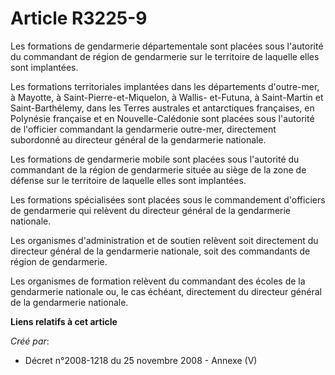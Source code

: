 # Article R3225-9

Les formations de gendarmerie départementale sont placées sous l'autorité du commandant de région de gendarmerie sur le
territoire de laquelle elles sont implantées.

Les formations territoriales implantées dans les départements d'outre-mer, à Mayotte, à Saint-Pierre-et-Miquelon, à Wallis-
et-Futuna, à Saint-Martin et Saint-Barthélemy, dans les Terres australes et antarctiques françaises, en Polynésie française
et en Nouvelle-Calédonie sont placées sous l'autorité de l'officier commandant la gendarmerie outre-mer, directement
subordonné au directeur général de la gendarmerie nationale.

Les formations de gendarmerie mobile sont placées sous l'autorité du commandant de la région de gendarmerie située au siège
de la zone de défense sur le territoire de laquelle elles sont implantées.

Les formations spécialisées sont placées sous le commandement d'officiers de gendarmerie qui relèvent du directeur général de
la gendarmerie nationale.

Les organismes d'administration et de soutien relèvent soit directement du directeur général de la gendarmerie nationale,
soit des commandants de région de gendarmerie.

Les organismes de formation relèvent du commandant des écoles de la gendarmerie nationale ou, le cas échéant, directement du
directeur général de la gendarmerie nationale.

**Liens relatifs à cet article**

_Créé par_:

  - Décret n°2008-1218 du 25 novembre 2008 -  Annexe (V)
